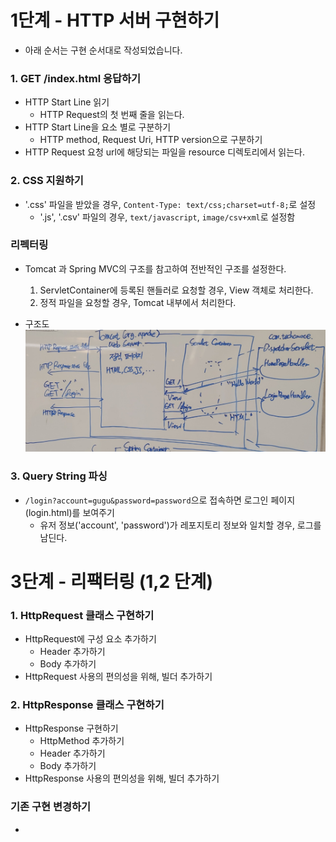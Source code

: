 # 1단계 - HTTP 서버 구현하기

- 아래 순서는 구현 순서대로 작성되었습니다.

### 1. GET /index.html 응답하기

- HTTP Start Line 읽기
  - HTTP Request의 첫 번째 줄을 읽는다.
- HTTP Start Line을 요소 별로 구분하기
  - HTTP method, Request Uri, HTTP version으로 구분하기
- HTTP Request 요청 url에 해당되는 파일을 resource 디렉토리에서 읽는다.

### 2. CSS 지원하기

- '.css' 파일을 받았을 경우, `Content-Type: text/css;charset=utf-8;`로 설정
  - '.js', '.csv' 파일의 경우, `text/javascript`, `image/csv+xml`로 설정함

### 리펙터링

- Tomcat 과 Spring MVC의 구조를 참고하여 전반적인 구조를 설정한다.
  1. ServletContainer에 등록된 핸들러로 요청할 경우, View 객체로 처리한다.
  2. 정적 파일을 요청할 경우, Tomcat 내부에서 처리한다.

- 구조도
  ![img.png](step1-structure.png)

### 3. Query String 파싱

- `/login?account=gugu&password=password`으로 접속하면 로그인 페이지(login.html)를 보여주기
  - 유저 정보('account', 'password')가 레포지토리 정보와 일치할 경우, 로그를 남딘다.

# 3단계 - 리팩터링 (1,2 단계)

### 1. HttpRequest 클래스 구현하기

- HttpRequest에 구성 요소 추가하기
  - Header 추가하기
  - Body 추가하기
- HttpRequest 사용의 편의성을 위해, 빌더 추가하기

### 2. HttpResponse 클래스 구현하기

- HttpResponse 구현하기
  - HttpMethod 추가하기
  - Header 추가하기
  - Body 추가하기
- HttpResponse 사용의 편의성을 위해, 빌더 추가하기

### 기존 구현 변경하기

- 


